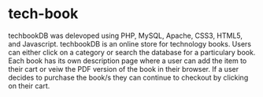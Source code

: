 tech-book
=========
techbookDB was delevoped using PHP, MySQL, Apache, CSS3, HTML5, and Javascript.
techbookDB is an online store for technology books.
Users can either click on a category or search the database for a particulary book.
Each book has its own description page where a user can add the item to their cart or veiw the PDF version of the book in their browser.
If a user decides to purchase the book/s they can continue to checkout by clicking on their cart.
